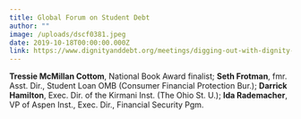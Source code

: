 ```yaml
---
title: Global Forum on Student Debt
author: ""
image: /uploads/dscf0381.jpeg
date: 2019-10-18T00:00:00.000Z
link: https://www.dignityanddebt.org/meetings/digging-out-with-dignity-solving-the-student-loan-crisis-and-honoring-meaning-at-the-margins/
---
```

**Tressie McMillan Cottom**, National Book Award finalist; **Seth Frotman**, fmr. Asst. Dir., Student Loan OMB (Consumer Financial Protection Bur.); **Darrick Hamilton**, Exec. Dir. of the Kirmani Inst. (The Ohio St. U.); **Ida Rademacher**, VP of Aspen Inst., Exec. Dir., Financial Security Pgm.